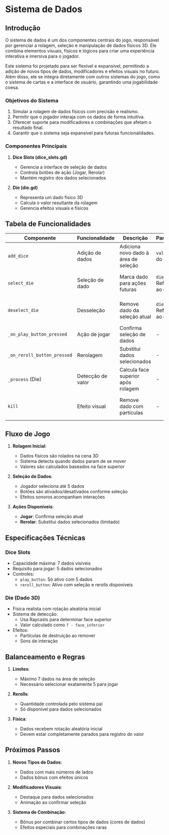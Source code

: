 # Sistema de Dados

## Introdução

O sistema de dados é um dos componentes centrais do jogo, responsável por gerenciar a rolagem, seleção e manipulação de dados físicos 3D. Ele combina elementos visuais, físicos e lógicos para criar uma experiência interativa e imersiva para o jogador.

Este sistema foi projetado para ser flexível e expansível, permitindo a adição de novos tipos de dados, modificadores e efeitos visuais no futuro. Além disso, ele se integra diretamente com outros sistemas do jogo, como o sistema de cartas e a interface de usuário, garantindo uma jogabilidade coesa.

### Objetivos do Sistema
1. Simular a rolagem de dados físicos com precisão e realismo.
2. Permitir que o jogador interaja com os dados de forma intuitiva.
3. Oferecer suporte para modificadores e combinações que afetam o resultado final.
4. Garantir que o sistema seja expansível para futuras funcionalidades.

### Componentes Principais
1. **Dice Slots (dice_slots.gd)**
      - Gerencia a interface de seleção de dados
      - Controla botões de ação (Jogar, Rerolar)
      - Mantém registro dos dados selecionados

2. **Die (die.gd)**
      - Representa um dado físico 3D
      - Calcula o valor resultante da rolagem
      - Gerencia efeitos visuais e físicos

## Tabela de Funcionalidades

| Componente                  | Funcionalidade    | Descrição                            | Parâmetros                | Efeitos                                  |
| --------------------------- | ----------------- | ------------------------------------ | ------------------------- | ---------------------------------------- |
| `add_dice`                  | Adição de dados   | Adiciona novo dado à área de seleção | `value`: Valor do dado    | Atualiza contagem, verifica limites      |
| `select_die`                | Seleção de dado   | Marca dado para ações futuras        | `die`: Referência ao dado | Ativa botões quando 5 dados selecionados |
| `deselect_die`              | Desseleção        | Remove dado da seleção atual         | `die`: Referência ao dado | Desativa botões se seleção vazia         |
| `_on_play_button_pressed`   | Ação de jogar     | Confirma seleção de dados            | -                         | Envia dados para lógica principal        |
| `_on_reroll_button_pressed` | Rerolagem         | Substitui dados selecionados         | -                         | Remove e solicita novos dados            |
| `_process` (Die)            | Detecção de valor | Calcula face superior após rolagem   | -                         | Determina valor final do dado            |
| `kill`                      | Efeito visual     | Remove dado com partículas           | -                         | Efeito de destruição ao desaparecer      |

## Fluxo de Jogo

1. **Rolagem Inicial**:
      - Dados físicos são rolados na cena 3D
      - Sistema detecta quando dados param de se mover
      - Valores são calculados baseados na face superior

2. **Seleção de Dados**:
      - Jogador seleciona até 5 dados
      - Botões são ativados/desativados conforme seleção
      - Efeitos sonoros acompanham interações

3. **Ações Disponíveis**:
      - **Jogar**: Confirma seleção atual
      - **Rerolar**: Substitui dados selecionados (limitado)

## Especificações Técnicas

### Dice Slots
- Capacidade máxima: 7 dados visíveis
- Requisito para jogar: 5 dados selecionados
- Controles:
    - `play_button`: Só ativo com 5 dados
    - `reroll_button`: Ativo com seleção e rerolls disponíveis

### Die (Dado 3D)
- Física realista com rotação aleatória inicial
- Sistema de detecção:
    - Usa Raycasts para determinar face superior
    - Valor calculado como `7 - face_inferior`
- Efeitos:
    - Partículas de destruição ao remover
    - Sons de interação

## Balanceamento e Regras

1. **Limites**:
      - Máximo 7 dados na área de seleção
      - Necessário selecionar exatamente 5 para jogar

2. **Rerolls**:
      - Quantidade controlada pelo sistema pai
      - Só disponível para dados selecionados

3. **Física**:
      - Dados recebem rotação aleatória inicial
      - Devem estar completamente parados para registro do valor

## Próximos Passos

1. **Novos Tipos de Dados**:
      - Dados com mais números de lados
      - Dados bônus com efeitos únicos

2. **Modificadores Visuais**:
      - Destaque para dados selecionados
      - Animação ao confirmar seleção

3. **Sistema de Combinação**:
      - Bônus por combinar certos tipos de dados (cores de dados)
      - Efeitos especiais para combinações raras